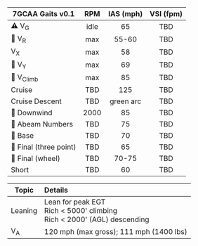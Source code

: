 | **7GCAA Gaits** v0.1   | **RPM** | **IAS (mph)** | **VSI (fpm)** |
| ---------------------- |:-------:|:-------------:|:-------------:|
| ⚠️ V<sub>G</sub>       |  idle   |      65       |      TBD      |
| 🛫 V<sub>R</sub>       |   max   |     55-60     |      TBD      |
| V<sub>X</sub>          |   max   |      58       |      TBD      |
| 🛫 V<sub>Y</sub>       |   max   |      69       |      TBD      |
| 🛫 V<sub>Climb</sub>   |   max   |      85       |      TBD      |
| Cruise                 |   TBD   |      125      |      TBD      |
| Cruise Descent         |   TBD   |   green arc   |      TBD      |
| 🛬 Downwind            |  2000   |      85       |      TBD      |
| 🛬 Abeam Numbers       |   TBD   |      75       |      TBD      |
| 🛬 Base                |   TBD   |      70       |      TBD      |
| 🛬 Final (three point) |   TBD   |      65       |      TBD      |
| 🛬 Final (wheel)       |   TBD   |     70-75     |      TBD      |
| Short                  |   TBD   |      60       |      TBD      |

| Topic         | Details                                                               |
| ------------- |:--------------------------------------------------------------------- |
| Leaning       | Lean for peak EGT<br>Rich < 5000' climbing<br>Rich < 2000' (AGL) descending |
| V<sub>A</sub> | 120 mph (max gross); 111 mph (1400 lbs)                                   |